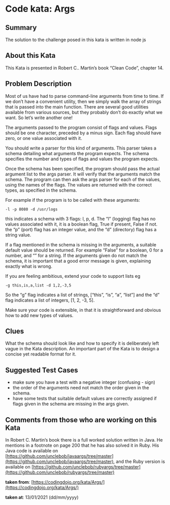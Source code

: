 # Code kata: Args

## **Summary**

The solution to the challenge posed in this kata is written in node js

## **About this Kata**

This Kata is presented in Robert C.. Martin’s book “Clean Code”, chapter 14.

## **Problem Description**

Most of us have had to parse command-line arguments from time to time. If we don’t have a convenient utility, then we simply walk the array of strings that is passed into the main function. There are several good utilities available from various sources, but they probably don’t do exactly what we want. So let’s write another one!

The arguments passed to the program consist of flags and values. Flags should be one character, preceded by a minus sign. Each flag should have zero, or one value associated with it.

You should write a parser for this kind of arguments. This parser takes a schema detailing what arguments the program expects. The schema specifies the number and types of flags and values the program expects.

Once the schema has been specified, the program should pass the actual argument list to the args parser. It will verify that the arguments match the schema. The program can then ask the args parser for each of the values, using the names of the flags. The values are returned with the correct types, as specified in the schema.

For example if the program is to be called with these arguments:

`-l -p 8080 -d /usr/logs`

this indicates a schema with 3 flags: l, p, d. The “l” (logging) flag has no values associated with it, it is a boolean flag, True if present, False if not. the “p” (port) flag has an integer value, and the “d” (directory) flag has a string value.

If a flag mentioned in the schema is missing in the arguments, a suitable default value should be returned. For example “False” for a boolean, 0 for a number, and “” for a string. If the arguments given do not match the schema, it is important that a good error message is given, explaining exactly what is wrong.

If you are feeling ambitious, extend your code to support lists eg

`-g this,is,a,list -d 1,2,-3,5`

So the “g” flag indicates a list of strings, [“this”, “is”, “a”, “list”] and the “d” flag indicates a list of integers, [1, 2, -3, 5].

Make sure your code is extensible, in that it is straightforward and obvious how to add new types of values.

## **Clues**

What the schema should look like and how to specify it is deliberately left vague in the Kata description. An important part of the Kata is to design a concise yet readable format for it.

## **Suggested Test Cases**

- make sure you have a test with a negative integer (confusing - sign)
- the order of the arguments need not match the order given in the schema.
- have some tests that suitable default values are correctly assigned if flags given in the schema are missing in the args given.

## **Comments from those who are working on this Kata**

In Robert C. Martin’s book there is a full worked solution written in Java. He mentions in a footnote on page 200 that he has also solved it in Ruby. His Java code is available on [https://github.com/unclebob/javaargs/tree/master](https://github.com/unclebob/javaargs/tree/master), and the Ruby version is available on [https://github.com/unclebob/rubyargs/tree/master](https://github.com/unclebob/rubyargs/tree/master)

**taken from**: [https://codingdojo.org/kata/Args/](https://codingdojo.org/kata/Args/)

**taken at**: 13/01/2021 (dd/mm/yyyy)
